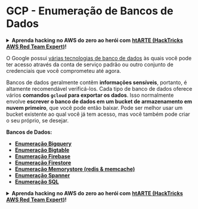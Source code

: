 # GCP - Enumeração de Bancos de Dados

<details>

<summary><strong>Aprenda hacking no AWS do zero ao herói com</strong> <a href="https://training.hacktricks.xyz/courses/arte"><strong>htARTE (HackTricks AWS Red Team Expert)</strong></a><strong>!</strong></summary>

Outras formas de apoiar o HackTricks:

* Se você quer ver sua **empresa anunciada no HackTricks** ou **baixar o HackTricks em PDF**, confira os [**PLANOS DE ASSINATURA**](https://github.com/sponsors/carlospolop)!
* Adquira o [**material oficial PEASS & HackTricks**](https://peass.creator-spring.com)
* Descubra [**A Família PEASS**](https://opensea.io/collection/the-peass-family), nossa coleção de [**NFTs**](https://opensea.io/collection/the-peass-family) exclusivos
* **Junte-se ao grupo do** 💬 [**Discord**](https://discord.gg/hRep4RUj7f) ou ao [**grupo do telegram**](https://t.me/peass) ou **siga-me** no **Twitter** 🐦 [**@carlospolopm**](https://twitter.com/carlospolopm)**.**
* **Compartilhe suas técnicas de hacking enviando PRs para os repositórios github do** [**HackTricks**](https://github.com/carlospolop/hacktricks) e [**HackTricks Cloud**](https://github.com/carlospolop/hacktricks-cloud).

</details>

O Google possui [várias tecnologias de banco de dados](https://cloud.google.com/products/databases/) às quais você pode ter acesso através da conta de serviço padrão ou outro conjunto de credenciais que você comprometeu até agora.

Bancos de dados geralmente contêm **informações sensíveis**, portanto, é altamente recomendável verificá-los. Cada tipo de banco de dados oferece vários **comandos `gcloud` para exportar os dados**. Isso normalmente envolve **escrever o banco de dados em um bucket de armazenamento em nuvem primeiro**, que você pode então baixar. Pode ser melhor usar um bucket existente ao qual você já tem acesso, mas você também pode criar o seu próprio, se desejar.

**Bancos de Dados:**

* ****[**Enumeração Bigquery**](gcp-bigquery-enum.md)****
* ****[**Enumeração Bigtable**](gcp-bigtable-enum.md)****
* ****[**Enumeração Firebase**](gcp-firebase-enum.md)****
* ****[**Enumeração Firestore**](gcp-firestore-enum.md)****
* ****[**Enumeração Memorystore (redis & memcache)**](gcp-memorystore-enum.md)****
* ****[**Enumeração Spanner**](gcp-spanner-enum.md)****
* ****[**Enumeração SQL**](gcp-sql-enum.md)****

<details>

<summary><strong>Aprenda hacking no AWS do zero ao herói com</strong> <a href="https://training.hacktricks.xyz/courses/arte"><strong>htARTE (HackTricks AWS Red Team Expert)</strong></a><strong>!</strong></summary>

Outras formas de apoiar o HackTricks:

* Se você quer ver sua **empresa anunciada no HackTricks** ou **baixar o HackTricks em PDF**, confira os [**PLANOS DE ASSINATURA**](https://github.com/sponsors/carlospolop)!
* Adquira o [**material oficial PEASS & HackTricks**](https://peass.creator-spring.com)
* Descubra [**A Família PEASS**](https://opensea.io/collection/the-peass-family), nossa coleção de [**NFTs**](https://opensea.io/collection/the-peass-family) exclusivos
* **Junte-se ao grupo do** 💬 [**Discord**](https://discord.gg/hRep4RUj7f) ou ao [**grupo do telegram**](https://t.me/peass) ou **siga-me** no **Twitter** 🐦 [**@carlospolopm**](https://twitter.com/carlospolopm)**.**
* **Compartilhe suas técnicas de hacking enviando PRs para os repositórios github do** [**HackTricks**](https://github.com/carlospolop/hacktricks) e [**HackTricks Cloud**](https://github.com/carlospolop/hacktricks-cloud).

</details>
